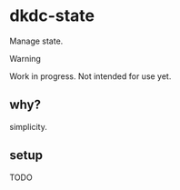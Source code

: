 # dkdc-state

Manage state.

> [!WARNING]
> Work in progress. Not intended for use yet.

## why?

simplicity.

## setup

TODO
